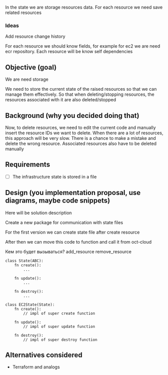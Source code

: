 In the state we are storage resources data.
For each resource we need save related resources

### Ideas
Add resource change history

For each resource we should know fields, for example for ec2 we are need ecr repository. Each resource will be know self dependencies  

## Objective (goal)
We are need storage 

We need to store the current state of the raised resources so that we can manage them effectively.
So that when deleting/stopping resources, the resources associated with it are also deleted/stopped

## Background (why you decided doing that)
Now, to delete resources, we need to edit the current code and manually insert the resource IDs we want to delete. When there are a lot of resources, this approach will be very slow.
There is a chance to make a mistake and delete the wrong resource.
Associated resources also have to be deleted manually

## Requirements
- [ ] The infrastructure state is stored in a file

## Design (you implementation proposal, use diagrams, maybe code snippets)
Here will be solution description

Create a new package for communication with state files

For the first version we can create state file after create resource

After then we can move this code to function and call it from oct-cloud

Кем это будет вызываться?
add_resource
remove_resource
```
class State(ABC):
	fn create():
		...
		
	fn update():
		...
		
	fn destroy():
		...

class EC2State(State):
	fn create():
		// impl of super create function
		
	fn update():
		// impl of super update function
		
	fn destroy():
		// impl of super destroy function
```

## Alternatives considered

- Terraform and analogs
